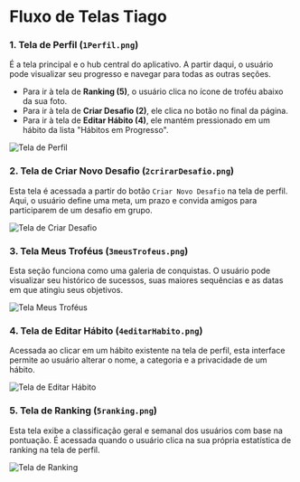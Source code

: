 # Fluxo de Telas Tiago

### 1. Tela de Perfil (`1Perfil.png`)

É a tela principal e o hub central do aplicativo. A partir daqui, o usuário pode visualizar seu progresso e navegar para todas as outras seções.

* Para ir à tela de **Ranking (5)**, o usuário clica no ícone de troféu abaixo da sua foto.
* Para ir à tela de **Criar Desafio (2)**, ele clica no botão no final da página.
* Para ir à tela de **Editar Hábito (4)**, ele mantém pressionado em um hábito da lista "Hábitos em Progresso".

![Tela de Perfil](./1perfil.png)

### 2. Tela de Criar Novo Desafio (`2crirarDesafio.png`)

Esta tela é acessada a partir do botão `Criar Novo Desafio` na tela de perfil. Aqui, o usuário define uma meta, um prazo e convida amigos para participarem de um desafio em grupo.

![Tela de Criar Desafio](./Prototipo/PrototipoTiago/2crirarDesafio.png)

### 3. Tela Meus Troféus (`3meusTrofeus.png`)

Esta seção funciona como uma galeria de conquistas. O usuário pode visualizar seu histórico de sucessos, suas maiores sequências e as datas em que atingiu seus objetivos.

![Tela Meus Troféus](./Prototipo/PrototipoTiago/3meusTrofeus.png)

### 4. Tela de Editar Hábito (`4editarHabito.png`)

Acessada ao clicar em um hábito existente na tela de perfil, esta interface permite ao usuário alterar o nome, a categoria e a privacidade de um hábito.

![Tela de Editar Hábito](./Prototipo/PrototipoTiago/4editarHabito.png)

### 5. Tela de Ranking (`5ranking.png`)

Esta tela exibe a classificação geral e semanal dos usuários com base na pontuação. É acessada quando o usuário clica na sua própria estatística de ranking na tela de perfil.

![Tela de Ranking](./Prototipo/PrototipoTiago/5ranking.png)
